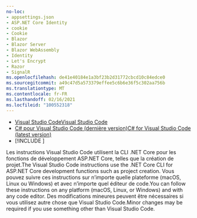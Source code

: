 ```yaml
---
no-loc:
- appsettings.json
- ASP.NET Core Identity
- cookie
- Cookie
- Blazor
- Blazor Server
- Blazor WebAssembly
- Identity
- Let's Encrypt
- Razor
- SignalR
ms.openlocfilehash: de41e40184e1a3bf23b2d31772cbcd10c84edce0
ms.sourcegitcommit: a49c47d5a573379effee5c6b6e36f5c302aa756b
ms.translationtype: MT
ms.contentlocale: fr-FR
ms.lasthandoff: 02/16/2021
ms.locfileid: "100552318"
---
```

* [<span data-ttu-id="2be85-101">Visual Studio Code</span><span class="sxs-lookup"><span data-stu-id="2be85-101">Visual Studio Code</span></span>](https://code.visualstudio.com/download)
* [<span data-ttu-id="2be85-102">C# pour Visual Studio Code (dernière version)</span><span class="sxs-lookup"><span data-stu-id="2be85-102">C# for Visual Studio Code (latest version)</span></span>](https://marketplace.visualstudio.com/items?itemName=ms-dotnettools.csharp)
* [!INCLUDE [](~/includes/3.0-SDK.md)]

<span data-ttu-id="2be85-103">Les instructions Visual Studio Code utilisent la CLI .NET Core pour les fonctions de développement ASP.NET Core, telles que la création de projet.</span><span class="sxs-lookup"><span data-stu-id="2be85-103">The Visual Studio Code instructions use the .NET Core CLI for ASP.NET Core development functions such as project creation.</span></span> <span data-ttu-id="2be85-104">Vous pouvez suivre ces instructions sur n’importe quelle plateforme (macOS, Linux ou Windows) et avec n’importe quel éditeur de code.</span><span class="sxs-lookup"><span data-stu-id="2be85-104">You can follow these instructions on any platform (macOS, Linux, or Windows) and with any code editor.</span></span> <span data-ttu-id="2be85-105">Des modifications mineures peuvent être nécessaires si vous utilisez autre chose que Visual Studio Code.</span><span class="sxs-lookup"><span data-stu-id="2be85-105">Minor changes may be required if you use something other than Visual Studio Code.</span></span>
